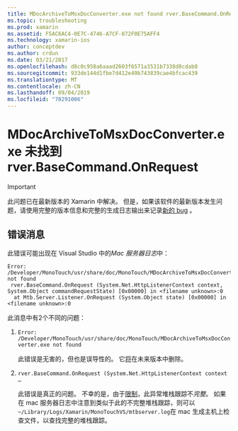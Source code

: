 ```yaml
---
title: MDocArchiveToMsxDocConverter.exe not found rver.BaseCommand.OnRequest
ms.topic: troubleshooting
ms.prod: xamarin
ms.assetid: F5AC6AC4-0E7C-4746-A7CF-872F0E75AFF4
ms.technology: xamarin-ios
author: conceptdev
ms.author: crdun
ms.date: 03/21/2017
ms.openlocfilehash: d8c0c958a6aaad2603f6571a3531b7338d8cdab0
ms.sourcegitcommit: 933de144d1fbe7d412e49b743839cae4bfcac439
ms.translationtype: MT
ms.contentlocale: zh-CN
ms.lasthandoff: 09/04/2019
ms.locfileid: "70291006"
---
```

# <a name="mdocarchivetomsxdocconverterexe-not-found-rverbasecommandonrequest"></a>MDocArchiveToMsxDocConverter.exe 未找到 rver.BaseCommand.OnRequest

> [!IMPORTANT]
> 此问题已在最新版本的 Xamarin 中解决。 但是，如果该软件的最新版本发生问题，请使用完整的版本信息和完整的生成日志输出来记录[新的 bug](~/cross-platform/troubleshooting/questions/howto-file-bug.md) 。


## <a name="error-message"></a>错误消息

此错误可能出现在 Visual Studio 中的*Mac 服务器日志*中：

```
Error: /Developer/MonoTouch/usr/share/doc/MonoTouch/MDocArchiveToMsxDocConverter.exe not found
 rver.BaseCommand.OnRequest (System.Net.HttpListenerContext context, System.Object commandRequestState) [0x00000] in <filename unknown>:0
  at Mtb.Server.Listener.OnRequest (System.Object state) [0x00000] in <filename unknown>:0
```

此消息中有2个不同的问题：

1. `Error: /Developer/MonoTouch/usr/share/doc/MonoTouch/MDocArchiveToMsxDocConverter.exe not found`

    此错误是无害的，但也是误导性的。 它[将](https://bugzilla.xamarin.com/show_bug.cgi?id=21667)在未来版本中删除。

2. `rver.BaseCommand.OnRequest (System.Net.HttpListenerContext context …`

    此错误是真正的问题。 不幸的是，由于[限制](https://bugzilla.xamarin.com/show_bug.cgi?id=22080)，此异常堆栈跟踪不*完整*。 如果在 mac 服务器日志中注意到类似于此的不完整堆栈跟踪，则可以`~/Library/Logs/Xamarin/MonoTouchVS/mtbserver.log`在 mac 生成主机上检查文件，以查找完整的堆栈跟踪。
